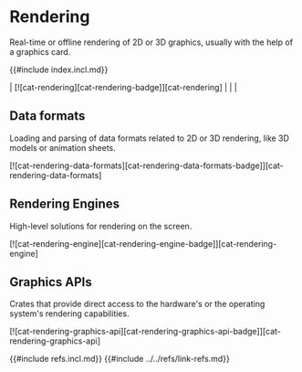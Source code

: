 # Rendering

Real-time or offline rendering of 2D or 3D graphics, usually with the help of a graphics card.

{{#include index.incl.md}}

| [![cat-rendering][cat-rendering-badge]][cat-rendering] | | |

## Data formats

Loading and parsing of data formats related to 2D or 3D rendering, like 3D models or animation sheets.

[![cat-rendering-data-formats][cat-rendering-data-formats-badge]][cat-rendering-data-formats]

## Rendering Engines

High-level solutions for rendering on the screen.

[![cat-rendering-engine][cat-rendering-engine-badge]][cat-rendering-engine]

## Graphics APIs

Crates that provide direct access to the hardware's or the operating system's rendering capabilities.

[![cat-rendering-graphics-api][cat-rendering-graphics-api-badge]][cat-rendering-graphics-api]

{{#include refs.incl.md}}
{{#include ../../refs/link-refs.md}}
